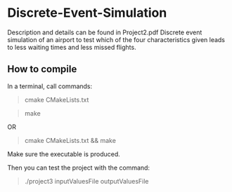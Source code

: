 # Discrete-Event-Simulation

Description and details can be found in Project2.pdf
Discrete event simulation of an airport to test which of the four characteristics given leads to less waiting times and less missed flights.

## How to compile
In a terminal, call commands:

>cmake CMakeLists.txt

>make

OR

>cmake CMakeLists.txt && make

Make sure the executable is produced.

Then you can test the project with the command:

>./project3 inputValuesFile outputValuesFile
